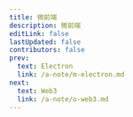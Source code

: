```yaml
---
title: 微前端
description: 微前端
editLink: false
lastUpdated: false
contributors: false
prev:
  text: Electron
  link: /a-note/m-electron.md
next:
  text: Web3
  link: /a-note/o-web3.md
---
```

